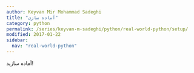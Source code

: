 ```yaml
---
author: Keyvan Mir Mohammad Sadeghi
title: "آماده سازی"
category: python
permalink: /series/keyvan-m-sadeghi/python/real-world-python/setup/
modified: 2017-01-22
sidebar:
  nav: "real-world-python"
---
```


آماده سازید!
